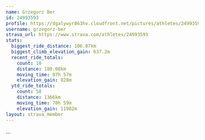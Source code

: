 ```yaml
---
name: Grzegorz Ber
id: 24993593
profile: https://dgalywyr863hv.cloudfront.net/pictures/athletes/24993593/7453165/11/large.jpg
username: grzegorz-ber
strava_url: https://www.strava.com/athletes/24993593
stats:
  biggest_ride_distance: 106.87km
  biggest_climb_elevation_gain: 637.2m
  recent_ride_totals:
    count: 10
    distance: 180.08km
    moving_time: 07h 57m
    elevation_gain: 828m
  ytd_ride_totals:
    count: 58
    distance: 1366km
    moving_time: 70h 59m
    elevation_gain: 11982m
layout: strava_member
--- 
```

...
